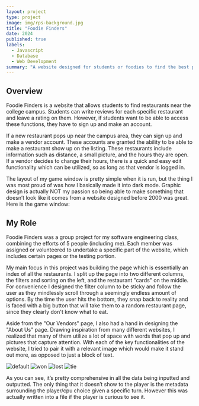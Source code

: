 ```yaml
---
layout: project
type: project
image: img/rps-background.jpg
title: "Foodie Finders"
date: 2024
published: true
labels:
  - Javascript
  - Database
  - Web Development
summary: "A website designed for students or foodies to find the best place to sate their cravings."
---
```


## Overview
Foodie Finders is a website that allows students to find restaurants near the college campus. Students can write reviews for each specific restaurant and leave a rating on them. However, if students want to be able to access these functions, they have to sign up and make an account. 

If a new restaurant pops up near the campus area, they can sign up and make a vendor account. These accounts are granted the ability to be able to make a restaurant show up on the listing. These restaurants include information such as distance, a small picture, and the hours they are open. If a vendor decides to change their hours, there is a quick and easy edit functionality which can be utilized, so as long as that vendor is logged in.

 The layout of my game window is pretty simple when it is run, but the thing I was most proud of was how I basically made it into dark mode. Graphic design is actually NOT my passion so being able to make something that doesn’t look like it comes from a website designed before 2000 was great. Here is the game window:

 ## My Role
 Foodie Finders was a group project for my software engineering class, combining the efforts of 5 people (including me). Each member was assigned or volunteered to undertake a specific part of the website, which includes certain pages or the testing portion.

 My main focus in this project was building the page which is essentially an index of all the restaurants. I split up the page into two different columns, the filters and sorting on the left, and the restaurant "cards" on the middle. For convenience I designed the filter column to be sticky and follow the user as they mindlessly scroll through a seemingly endless amount of options. By the time the user hits the bottom, they snap back to reality and is faced with a big button that will take them to a random restaurant page, since they clearly don't know what to eat. 

 Aside from the "Our Vendors" page, I also had a hand in designing the "About Us" page. Drawing inspiration from many different websites, I realized that many of them utilize a lot of space with words that pop up and pictures that capture attention. With each of the key functionalities of the website, I tried to pair it with a relevant image which would make it stand out more, as opposed to just a block of text.
 
![default](https://github.com/ezekielira/ezekielira.github.io/assets/156398987/9a7ed39a-c828-4d2f-8cda-1167589381dc)
![won](https://github.com/ezekielira/ezekielira.github.io/assets/156398987/75f8e02a-67e7-47ea-adbb-40a6c6a56fef)
![lost](https://github.com/ezekielira/ezekielira.github.io/assets/156398987/9c662f12-ac48-4a0f-a2a6-79bc1268a0f4)
![tie](https://github.com/ezekielira/ezekielira.github.io/assets/156398987/91500e6b-aaa6-4014-948f-456488f7fb1b)

As you can see, it’s pretty comprehensive in all the data being inputted and outputted. The only thing that it doesn’t show to the player is the metadata surrounding the player/cpu choice given a specific turn. However this was actually written into a file if the player is curious to see it.
